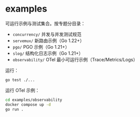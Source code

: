 # examples

可运行示例与测试集合。按专题分目录：

- `concurrency/` 并发与并发测试规范
- `servemux/` 新路由示例（Go 1.22+）
- `pgo/` PGO 示例（Go 1.21+）
- `slog/` 结构化日志示例（Go 1.21+）
- `observability/` OTel 最小可运行示例（Trace/Metrics/Logs）

运行：

```bash
go test ./...
```

运行 OTel 示例：

```bash
cd examples/observability
docker compose up -d
go run .
```
